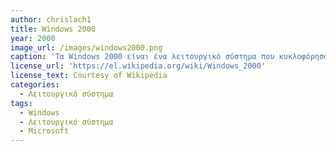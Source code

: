```yaml
---
author: chrislach1
title: Windows 2000
year: 2000
image_url: /images/windows2000.png
caption: 'Τα Windows 2000 είναι ένα λειτουργικό σύστημα που κυκλοφόρησαν για βιομηχανοποίηση στις 15 Δεκεμβρίου του 1999 και διαθέσιμα στις 17 Φεβρουαρίου του 2000. Σχεδιάστηκαν με γνώμονα τη δοκιμασμένη βάση κώδικα των Windows NT 4.0 και τα πρόσθεσαν σημαντικές βελτιώσεις στην αξιοπιστία, στην ευκολία χρήσης, στη συμβατότητα πρόσβασης στο διαδίκτυο (Internet) και στην υποστήριξη της χρήσης φορητών υπολογιστών.'
license_url: 'https://el.wikipedia.org/wiki/Windows_2000'
license_text: Courtesy of Wikipedia
categories:
  - Λειτουργικό σύστημα
tags:
  - Windows
  - Λειτουργικό σύστημα
  - Microsoft
---
```


